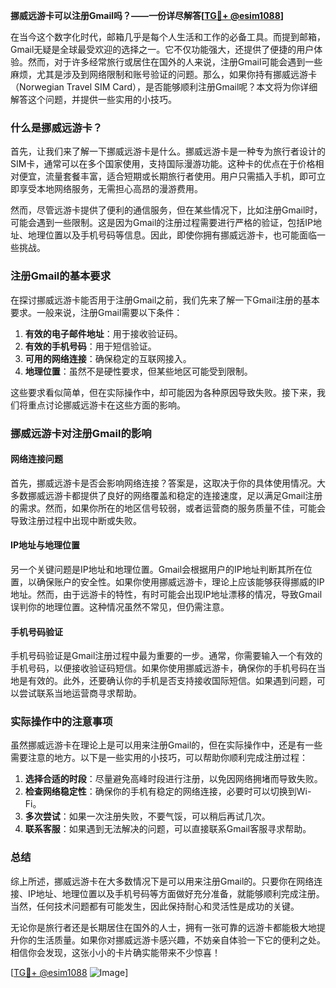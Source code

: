 **挪威远游卡可以注册Gmail吗？——一份详尽解答[[TG💪+ @esim1088](https://t.me/s/esim1088)]**

在当今这个数字化时代，邮箱几乎是每个人生活和工作的必备工具。而提到邮箱，Gmail无疑是全球最受欢迎的选择之一。它不仅功能强大，还提供了便捷的用户体验。然而，对于许多经常旅行或居住在国外的人来说，注册Gmail可能会遇到一些麻烦，尤其是涉及到网络限制和账号验证的问题。那么，如果你持有挪威远游卡（Norwegian Travel SIM Card），是否能够顺利注册Gmail呢？本文将为你详细解答这个问题，并提供一些实用的小技巧。

### 什么是挪威远游卡？

首先，让我们来了解一下挪威远游卡是什么。挪威远游卡是一种专为旅行者设计的SIM卡，通常可以在多个国家使用，支持国际漫游功能。这种卡的优点在于价格相对便宜，流量套餐丰富，适合短期或长期旅行者使用。用户只需插入手机，即可立即享受本地网络服务，无需担心高昂的漫游费用。

然而，尽管远游卡提供了便利的通信服务，但在某些情况下，比如注册Gmail时，可能会遇到一些限制。这是因为Gmail的注册过程需要进行严格的验证，包括IP地址、地理位置以及手机号码等信息。因此，即使你拥有挪威远游卡，也可能面临一些挑战。

### 注册Gmail的基本要求

在探讨挪威远游卡能否用于注册Gmail之前，我们先来了解一下Gmail注册的基本要求。一般来说，注册Gmail需要以下条件：

1. **有效的电子邮件地址**：用于接收验证码。
2. **有效的手机号码**：用于短信验证。
3. **可用的网络连接**：确保稳定的互联网接入。
4. **地理位置**：虽然不是硬性要求，但某些地区可能受到限制。

这些要求看似简单，但在实际操作中，却可能因为各种原因导致失败。接下来，我们将重点讨论挪威远游卡在这些方面的影响。

### 挪威远游卡对注册Gmail的影响

#### 网络连接问题

首先，挪威远游卡是否会影响网络连接？答案是，这取决于你的具体使用情况。大多数挪威远游卡都提供了良好的网络覆盖和稳定的连接速度，足以满足Gmail注册的需求。然而，如果你所在的地区信号较弱，或者运营商的服务质量不佳，可能会导致注册过程中出现中断或失败。

#### IP地址与地理位置

另一个关键问题是IP地址和地理位置。Gmail会根据用户的IP地址判断其所在位置，以确保账户的安全性。如果你使用挪威远游卡，理论上应该能够获得挪威的IP地址。然而，由于远游卡的特性，有时可能会出现IP地址漂移的情况，导致Gmail误判你的地理位置。这种情况虽然不常见，但仍需注意。

#### 手机号码验证

手机号码验证是Gmail注册过程中最为重要的一步。通常，你需要输入一个有效的手机号码，以便接收验证码短信。如果你使用挪威远游卡，确保你的手机号码在当地是有效的。此外，还要确认你的手机是否支持接收国际短信。如果遇到问题，可以尝试联系当地运营商寻求帮助。

### 实际操作中的注意事项

虽然挪威远游卡在理论上是可以用来注册Gmail的，但在实际操作中，还是有一些需要注意的地方。以下是一些实用的小技巧，可以帮助你顺利完成注册过程：

1. **选择合适的时段**：尽量避免高峰时段进行注册，以免因网络拥堵而导致失败。
2. **检查网络稳定性**：确保你的手机有稳定的网络连接，必要时可以切换到Wi-Fi。
3. **多次尝试**：如果一次注册失败，不要气馁，可以稍后再试几次。
4. **联系客服**：如果遇到无法解决的问题，可以直接联系Gmail客服寻求帮助。

### 总结

综上所述，挪威远游卡在大多数情况下是可以用来注册Gmail的。只要你在网络连接、IP地址、地理位置以及手机号码等方面做好充分准备，就能够顺利完成注册。当然，任何技术问题都有可能发生，因此保持耐心和灵活性是成功的关键。

无论你是旅行者还是长期居住在国外的人士，拥有一张可靠的远游卡都能极大地提升你的生活质量。如果你对挪威远游卡感兴趣，不妨亲自体验一下它的便利之处。相信你会发现，这张小小的卡片确实能带来不少惊喜！

[[TG💪+ @esim1088](https://t.me/s/esim1088) ![Image](https://i.postimg.cc/4NQfJmqS/Snipaste-2025-05-13-00-14-12.png)]